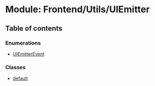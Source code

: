 # Module: Frontend/Utils/UIEmitter

## Table of contents

### Enumerations

- [UIEmitterEvent](../enums/frontend_utils_uiemitter.uiemitterevent.md)

### Classes

- [default](../classes/frontend_utils_uiemitter.default.md)
